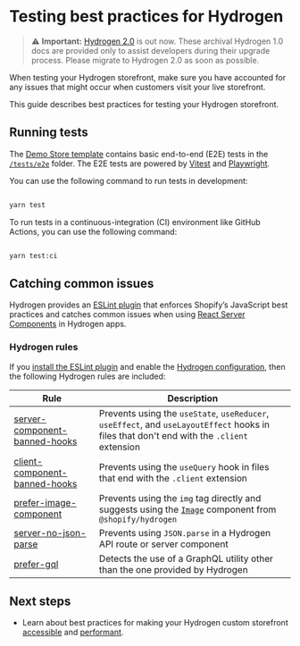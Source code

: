 # Testing best practices for Hydrogen


> ⚠️ **Important:** [Hydrogen 2.0](https://hydrogen.shopify.dev) is out now. These archival Hydrogen 1.0 docs are provided only to assist developers during their upgrade process. Please migrate to Hydrogen 2.0 as soon as possible.


When testing your Hydrogen storefront, make sure you have accounted for any issues that might occur when customers visit your live storefront.

This guide describes best practices for testing your Hydrogen storefront.

## Running tests

The [Demo Store template](/docs/tutorials/getting-started/templates) contains basic end-to-end (E2E) tests in the [`/tests/e2e`](https://github.com/Shopify/hydrogen/tree/main/templates/demo-store/tests/e2e) folder. The E2E tests are powered by [Vitest](https://vitest.dev) and [Playwright](https://playwright.dev).

You can use the following command to run tests in development:

```bash

yarn test
```



To run tests in a continuous-integration (CI) environment like GitHub Actions, you can use the following command:

```bash

yarn test:ci
```



## Catching common issues

Hydrogen provides an [ESLint plugin](/docs/tutorials/eslint) that enforces Shopify’s JavaScript best practices and catches common issues when using [React Server Components](/docs/tutorials/react-server-components) in Hydrogen apps.

### Hydrogen rules

If you [install the ESLint plugin](/docs/tutorials/eslint#installation) and enable the [Hydrogen configuration](/docs/tutorials/eslint#hydrogen-configuration), then the following Hydrogen rules are included:

| Rule            | Description |
| -------------- | -------- |
| [server-component-banned-hooks](https://github.com/Shopify/hydrogen/tree/main/packages/eslint-plugin/src/rules/server-component-banned-hooks)          | Prevents using the `useState`, `useReducer`, `useEffect`, and `useLayoutEffect` hooks in files that don't end with the `.client` extension      |
| [client-component-banned-hooks](https://github.com/Shopify/hydrogen/tree/main/packages/eslint-plugin/src/rules/client-component-banned-hooks)      | Prevents using the `useQuery` hook in files that end with the `.client` extension      |
| [prefer-image-component](https://github.com/Shopify/hydrogen/tree/main/packages/eslint-plugin/src/rules/prefer-image-component) | Prevents using the `img` tag directly and suggests using the [`Image`](/docs/components/primitive/image) component from `@shopify/hydrogen`     |
| [server-no-json-parse](https://github.com/Shopify/hydrogen/tree/main/packages/eslint-plugin/src/rules/server-no-json-parse) | Prevents using `JSON.parse` in a Hydrogen API route or server component       |
| [prefer-gql](https://github.com/Shopify/hydrogen/tree/main/packages/eslint-plugin/src/rules/prefer-gql) | Detects the use of a GraphQL utility other than the one provided by Hydrogen       |

## Next steps

- Learn about best practices for making your Hydrogen custom storefront [accessible](/docs/tutorials/best-practices/accessibility) and [performant](/docs/tutorials/best-practices/performance).
